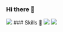 ### Hi there 👋

<img src="https://img.shields.io/badge/뱃지레이블-배경색?style=뱃지모양&logo=로고&logoColor=로고색상"/>
### Skills 💪
<img src="https://img.shields.io/badge/React-000?style=flat&logo=TypeScript&logoColor=white"/> <img src="https://img.shields.io/badge/TypeScript-000?style=flat&logo=TypeScript&logoColor=white"/>
